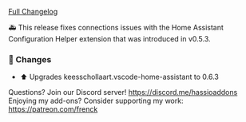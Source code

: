 [Full Changelog][changelog]

🚑 This release fixes connections issues with the Home Assistant Configuration Helper extension that was introduced in v0.5.3.

### 🔨 Changes

- :arrow_up: Upgrades keesschollaart.vscode-home-assistant to 0.6.3

[changelog]: https://github.com/hassio-addons/addon-vscode/compare/v0.5.3...v0.5.4

Questions? Join our Discord server! https://discord.me/hassioaddons
Enjoying my add-ons? Consider supporting my work: https://patreon.com/frenck